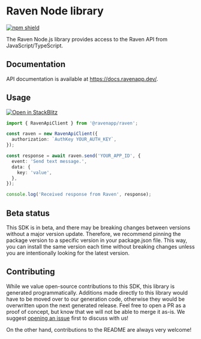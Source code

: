 # Raven Node library

[![npm shield](https://img.shields.io/npm/v/@ravenapp/raven)](https://www.npmjs.com/package/@ravenapp/raven)

The Raven Node.js library provides access to the Raven API from JavaScript/TypeScript.

## Documentation

API documentation is available at https://docs.ravenapp.dev/.

## Usage

[![Open in StackBlitz](https://developer.stackblitz.com/img/open_in_stackblitz.svg)](https://stackblitz.com/edit/raven-typescript-example-yrzyda?file=app.ts&view=editor)

```typescript
import { RavenApiClient } from '@ravenapp/raven';

const raven = new RavenApiClient({
  authorization: `AuthKey YOUR_AUTH_KEY`,
});

const response = await raven.send('YOUR_APP_ID', {
  event: 'Send text message.',
  data: {
    key: 'value',
  },
});

console.log('Received response from Raven', response);
```

## Beta status

This SDK is in beta, and there may be breaking changes between versions without a major version update. Therefore, we recommend pinning the package version to a specific version in your package.json file. This way, you can install the same version each time without breaking changes unless you are intentionally looking for the latest version.

## Contributing

While we value open-source contributions to this SDK, this library is generated programmatically. Additions made directly to this library would have to be moved over to our generation code, otherwise they would be overwritten upon the next generated release. Feel free to open a PR as a proof of concept, but know that we will not be able to merge it as-is. We suggest [opening an issue](https://github.com/ravenappdev/raven-node) first to discuss with us!

On the other hand, contributions to the README are always very welcome!

